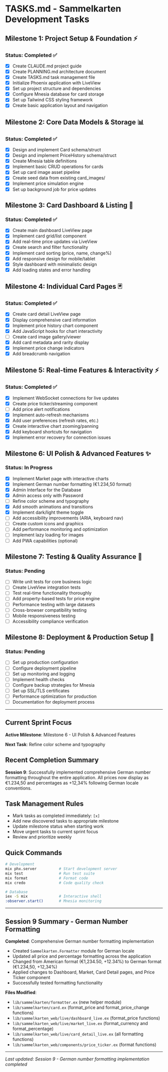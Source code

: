# TASKS.md - Sammelkarten Development Tasks

## Milestone 1: Project Setup & Foundation ⚡
### Status: Completed ✅
- [x] Create CLAUDE.md project guide
- [x] Create PLANNING.md architecture document  
- [x] Create TASKS.md task management file
- [x] Initialize Phoenix application with LiveView
- [x] Set up project structure and dependencies
- [x] Configure Mnesia database for card storage
- [x] Set up Tailwind CSS styling framework
- [x] Create basic application layout and navigation

## Milestone 2: Core Data Models & Storage 📊
### Status: Completed ✅
- [x] Design and implement Card schema/struct
- [x] Design and implement PriceHistory schema/struct
- [x] Create Mnesia table definitions
- [x] Implement basic CRUD operations for cards
- [x] Set up card image asset pipeline
- [x] Create seed data from existing card_images/
- [x] Implement price simulation engine
- [x] Set up background job for price updates

## Milestone 3: Card Dashboard & Listing 🎯
### Status: Completed ✅
- [x] Create main dashboard LiveView page
- [x] Implement card grid/list component
- [x] Add real-time price updates via LiveView
- [x] Create search and filter functionality
- [x] Implement card sorting (price, name, change%)
- [x] Add responsive design for mobile/tablet
- [x] Style dashboard with minimalistic design
- [x] Add loading states and error handling

## Milestone 4: Individual Card Pages 🃏
### Status: Completed ✅
- [x] Create card detail LiveView page
- [x] Display comprehensive card information
- [x] Implement price history chart component
- [x] Add JavaScript hooks for chart interactivity
- [ ] Create card image gallery/viewer
- [x] Add card metadata and rarity display
- [x] Implement price change indicators
- [x] Add breadcrumb navigation

## Milestone 5: Real-time Features & Interactivity ⚡
### Status: Completed ✅
- [x] Implement WebSocket connections for live updates
- [x] Create price ticker/streaming component
- [ ] Add price alert notifications
- [x] Implement auto-refresh mechanisms
- [x] Add user preferences (refresh rates, etc.)
- [x] Create interactive chart zooming/panning
- [x] Add keyboard shortcuts for navigation
- [x] Implement error recovery for connection issues

## Milestone 6: UI Polish & Advanced Features ✨
### Status: In Progress
- [x] Implement Market page with interactive charts
- [x] Implement German number formatting (€1.234,50 format)
- [x] Admin Interface for the Database
- [x] Admin access only with Password
- [ ] Refine color scheme and typography
- [x] Add smooth animations and transitions
- [x] Implement dark/light theme toggle
- [ ] Add accessibility improvements (ARIA, keyboard nav)
- [ ] Create custom icons and graphics
- [ ] Add performance monitoring and optimization
- [ ] Implement lazy loading for images
- [ ] Add PWA capabilities (optional)

## Milestone 7: Testing & Quality Assurance 🧪
### Status: Pending
- [ ] Write unit tests for core business logic
- [ ] Create LiveView integration tests
- [ ] Test real-time functionality thoroughly
- [ ] Add property-based tests for price engine
- [ ] Performance testing with large datasets
- [ ] Cross-browser compatibility testing
- [ ] Mobile responsiveness testing
- [ ] Accessibility compliance verification

## Milestone 8: Deployment & Production Setup 🚀
### Status: Pending
- [ ] Set up production configuration
- [ ] Configure deployment pipeline
- [ ] Set up monitoring and logging
- [ ] Implement health checks
- [ ] Configure backup strategies for Mnesia
- [ ] Set up SSL/TLS certificates
- [ ] Performance optimization for production
- [ ] Documentation for deployment process

---

## Current Sprint Focus
**Active Milestone**: Milestone 6 - UI Polish & Advanced Features

**Next Task**: Refine color scheme and typography

## Recent Completion Summary
**Session 9**: Successfully implemented comprehensive German number formatting throughout the entire application. All prices now display as €1.234,50 and percentages as +12,34% following German locale conventions.

## Task Management Rules
- Mark tasks as completed immediately: `[x]`
- Add new discovered tasks to appropriate milestone
- Update milestone status when starting work
- Move urgent tasks to current sprint focus
- Review and prioritize weekly

## Quick Commands
```bash
# Development
mix phx.server          # Start development server
mix test                # Run test suite
mix format              # Format code
mix credo               # Code quality check

# Database
iex -S mix              # Interactive shell
:observer.start()       # Mnesia monitoring
```

---

## Session 9 Summary - German Number Formatting
**Completed**: Comprehensive German number formatting implementation
- Created `Sammelkarten.Formatter` module for German locale
- Updated all price and percentage formatting across the application
- Changed from American format (€1,234.50, +12.34%) to German format (€1.234,50, +12,34%)
- Applied changes to Dashboard, Market, Card Detail pages, and Price Ticker component
- Successfully tested formatting functionality

**Files Modified**:
- `lib/sammelkarten/formatter.ex` (new helper module)
- `lib/sammelkarten/card.ex` (format_price and format_price_change functions)
- `lib/sammelkarten_web/live/dashboard_live.ex` (format_price functions)
- `lib/sammelkarten_web/live/market_live.ex` (format_currency and format_percentage)
- `lib/sammelkarten_web/live/card_detail_live.ex` (all formatting functions)
- `lib/sammelkarten_web/components/price_ticker.ex` (format functions)

---

*Last updated: Session 9 - German number formatting implementation completed*